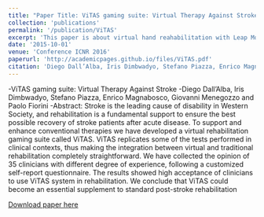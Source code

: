```yaml
---
title: "Paper Title: ViTAS gaming suite: Virtual Therapy Against Stroke"
collection: 'publications'
permalink: '/publication/ViTAS'
excerpt: 'This paper is about virtual hand reahabilitation with Leap Motion'
date: '2015-10-01'
venue: 'Conference ICNR 2016'
paperurl: 'http://academicpages.github.io/files/ViTAS.pdf'
citation: 'Diego Dall’Alba, Iris Dimbwadyo, Stefano Piazza, Enrico Magnabosco, Giovanni Menegozzo and Paolo Fiorini; <i>Conference Converging Clinical and Engineering Research on Neurorehabilitation II</i>.'
---
```


-ViTAS gaming suite: Virtual Therapy Against Stroke
-Diego Dall’Alba, Iris Dimbwadyo, Stefano Piazza, Enrico Magnabosco, Giovanni Menegozzo and Paolo Fiorini
-Abstract: 
Stroke is the leading cause of disability in Western
Society, and rehabilitation is a fundamental support to ensure the best possible recovery of stroke patients after acute
disease. To support and enhance conventional therapies we
have developed a virtual rehabilitation gaming suite called
ViTAS. ViTAS replicates some of the tests performed in clinical
contexts, thus making the integration between virtual and
traditional rehabilitation completely straightforward. We have
collected the opinion of 35 clinicians with different degree of
experience, following a customized self-report questionnaire.
The results showed high acceptance of clinicians to use ViTAS
system in rehabilitation. We conclude that ViTAS could become
an essential supplement to standard post-stroke rehabilitation


[Download paper here](http://academicpages.github.io/files/ViTAS.pdf)
